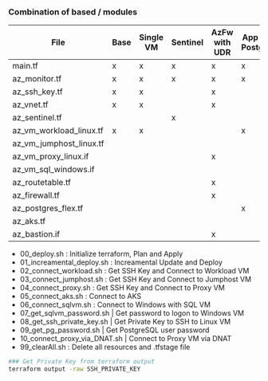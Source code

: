 

### Combination of based / modules
| File                      | Base | Single VM | Sentinel | AzFw with UDR | App and Postgres | AKS |
|---------------------------|------|-----------|----------|---------------|------------------|-----|
| main.tf                   | x    | x         | x        | x             | x                | x   |
| az_monitor.tf             | x    | x         | x        | x             | x                | x   |
| az_ssh_key.tf             | x    | x         |          | x             |                  | x   |
| az_vnet.tf                | x    | x         |          | x             |                  | x   |
| az_sentinel.tf            |      |           | x        |               |                  |     |
| az_vm_workload_linux.tf   | x    | x         |          |               | x                | x   |
| az_vm_jumphost_linux.tf   |      |           |          |               |                  |     |
| az_vm_proxy_linux.if      |      |           |          | x             |                  |     |
| az_vm_sql_windows.if      |      |           |          |               |                  |     |
| az_routetable.tf          |      |           |          | x             |                  |     |
| az_firewall.tf            |      |           |          | x             |                  |     |
| az_postgres_flex.tf       |      |           |          |               | x                |     |
| az_aks.tf                 |      |           |          |               |                  | x   |
| az_bastion.if             |      |           |          | x             |                  | x   |


- 00_deploy.sh : Initialize terraform, Plan and Apply
- 01_increamental_deploy.sh : Increamental Update and Deploy
- 02_connect_workload.sh : Get SSH Key and Connect to Workload VM
- 03_connect_jumphost.sh : Get SSH Key and Connect to Jumphost VM
- 04_connect_proxy.sh : Get SSH Key and Connect to Proxy VM
- 05_connect_aks.sh : Connect to AKS
- 06_connect_sqlvm.sh : Connect to Windows with SQL VM
- 07_get_sqlvm_password.sh | Get password to logon to Windows VM
- 08_get_ssh_private_key.sh | Get Private Key to SSH to Linux VM
- 09_get_pg_password.sh | Get PostgreSQL user password
- 10_connect_proxy_via_DNAT.sh | Connect to Proxy VM via DNAT
- 99_clearAll.sh : Delete all resources and .tfstage file

```bash
### Get Private Key from terraform output
terraform output -raw SSH_PRIVATE_KEY
```
